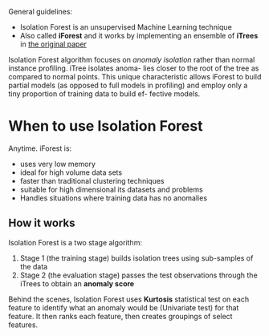 General guidelines:
- Isolation Forest is an unsupervised Machine Learning technique 
- Also called **iForest** and it works by implementing an ensemble of **iTrees** in [the original paper](https://cs.nju.edu.cn/zhouzh/zhouzh.files/publication/icdm08b.pdf)

Isolation Forest algorithm focuses on *anomaly isolation* rather than normal instance profiling. iTree isolates anoma- lies closer to the root of the tree as compared to normal points. This unique characteristic allows iForest to build partial models (as opposed to full models in profiling) and employ only a tiny proportion of training data to build ef- fective models. 

# When to use Isolation Forest

Anytime. iForest is:
- uses very low memory
- ideal for high volume data sets
- faster than traditional clustering techniques
- suitable for high dimensional its datasets and problems 
- Handles situations where training data has no anomalies 

## How it works
Isolation Forest is a two stage algorithm:
1. Stage 1 (the training stage) builds isolation trees using sub-samples of the data
1. Stage 2 (the evaluation stage) passes the test observations through the iTrees to obtain an **anomaly score**

Behind the scenes, Isolation Forest uses **Kurtosis** statistical test on each feature to identify what an anomaly would be (Univariate test) for that feature. It then ranks each feature, then creates groupings of select features. 